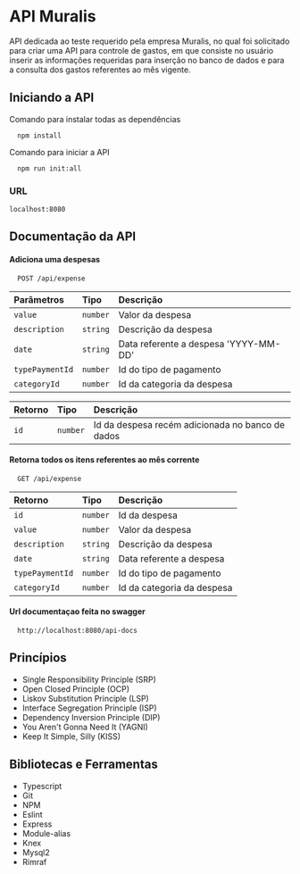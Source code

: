 # API Muralis

API dedicada ao teste requerido pela empresa Muralis, no qual foi solicitado para criar uma API para controle de gastos, em que consiste no usuário inserir as informações requeridas para inserção no banco de dados e para a consulta dos gastos referentes ao mês vigente.

## Iniciando a API

Comando para instalar todas as dependências
```
  npm install
```

Comando para iniciar a API
```
  npm run init:all
```

### URL
```
localhost:8080
```

## Documentação da API

#### Adiciona uma despesas

```http
  POST /api/expense
```

| Parâmetros   | Tipo       | Descrição                           |
| :---------- | :--------- | :---------------------------------- |
| `value` | `number` | Valor da despesa |
| `description` | `string` | Descrição da despesa |
| `date` | `string` | Data referente a despesa 'YYYY-MM-DD' |
| `typePaymentId` | `number` | Id do tipo de pagamento |
| `categoryId` | `number` | Id da categoria da despesa |

| Retorno   | Tipo       | Descrição                           |
| :---------- | :--------- | :---------------------------------- |
| `id` | `number` | Id da despesa recém adicionada no banco de dados |


#### Retorna todos os itens referentes ao mês corrente

```http
  GET /api/expense
```

| Retorno  | Tipo       | Descrição                                   |
| :---------- | :--------- | :------------------------------------------ |
| `id`      | `number` | Id da despesa |
| `value` | `number` | Valor da despesa |
| `description` | `string` | Descrição da despesa |
| `date` | `string` | Data referente a despesa |
| `typePaymentId` | `number` | Id do tipo de pagamento |
| `categoryId` | `number` | Id da categoria da despesa |


#### Url documentaçao feita no swagger

```http
  http://localhost:8080/api-docs
```
## Princípios

* Single Responsibility Principle (SRP)
* Open Closed Principle (OCP)
* Liskov Substitution Principle (LSP)
* Interface Segregation Principle (ISP)
* Dependency Inversion Principle (DIP)
* You Aren't Gonna Need It (YAGNI)
* Keep It Simple, Silly (KISS)

## Bibliotecas e Ferramentas

* Typescript
* Git
* NPM
* Eslint
* Express
* Module-alias
* Knex
* Mysql2
* Rimraf
